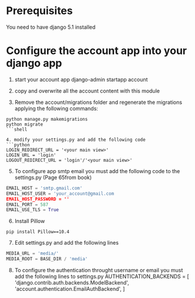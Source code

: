 # Prerequisites
You need to have django 5.1 installed

# Configure the account app into your django app
1. start your account app
django-admin startapp account

2. copy and overwrite all the account content with this module

3. Remove the account/migrations folder and regenerate the migrations applying the following commands:
```shell
python manage.py makemigrations
python migrate
```shell

4. modify your settings.py and add the following code
```python
LOGIN_REDIRECT_URL = '<your main view>'
LOGIN_URL = 'login'
LOGOUT_REDIRECT_URL = 'login'/'<your main view>'
```

5. To configure app smtp email you must add the following code to the settings.py (Page 65from book)
```python
EMAIL_HOST = 'smtp.gmail.com'
EMAIL_HOST_USER = 'your_account@gmail.com
EMAIL_HOST_PASSWORD = ''
EMAIL_PORT = 587
EMAIL_USE_TLS = True
```

6. Install Pillow
```shell
pip install Pillow==10.4
```

7. Edit settings.py and add the following lines
```python
MEDIA_URL = 'media/'
MEDIA_ROOT = BASE_DIR / 'media'
```

8. To configure the authentication throught username or email you must add the following lines to settings.py
AUTHENTICATION_BACKENDS = [
    'django.contrib.auth.backends.ModelBackend',
    'account.authentication.EmailAuthBackend',
]
